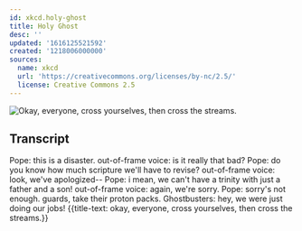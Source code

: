 ```yaml
---
id: xkcd.holy-ghost
title: Holy Ghost
desc: ''
updated: '1616125521592'
created: '1218006000000'
sources:
  name: xkcd
  url: 'https://creativecommons.org/licenses/by-nc/2.5/'
  license: Creative Commons 2.5
---
```

![Okay, everyone, cross yourselves, then cross the streams.](https://imgs.xkcd.com/comics/holy_ghost.png)

## Transcript
Pope: this is a disaster.
out-of-frame voice: is it really that bad?
Pope: do you know how much scripture we'll have to revise?
out-of-frame voice: look, we've apologized--
Pope: i mean, we can't have a trinity with just a father and a son!
out-of-frame voice: again, we're sorry.
Pope: sorry's not enough. guards, take their proton packs.
Ghostbusters: hey, we were just doing our jobs!
{{title-text: okay, everyone, cross yourselves, then cross the streams.}}
